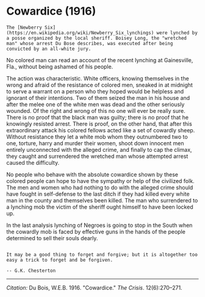 <!--
title:   Cowardice
author:  Du Bois, W.E.B.
journal: The Crisis
year:    1916
volume:  12
issue:   6
pages:   270-271
-->
# Cowardice (1916)

```{margin}
The [Newberry Six](https://en.wikipedia.org/wiki/Newberry_Six_lynchings) were lynched by a posse organized by the local sheriff. Boisey Long, the "wretched man" whose arrest Du Bose describes, was executed after being convicted by an all-white jury.
```

No colored man can read an account of the recent lynching at Gainesville, Fla., without being ashamed of his people.

The action was characteristic. White officers, knowing themselves in the wrong and afraid of the resistance of colored men, sneaked in at midnight to serve a warrant on a person who they hoped would be helpless and ignorant of their intentions. Two of them seized the man in his house and after the melee one of the white men was dead and the other seriously wounded. Of the right and wrong of this no one will ever be really sure. There is no proof that the black man was guilty; there is no proof that he knowingly resisted arrest. There is proof, on the other hand, that after this extraordinary attack his colored fellows acted like a set of cowardly sheep. Without resistance they let a white mob whom they outnumbered two to one, torture, harry and murder their women, shoot down innocent men entirely unconnected with the alleged crime, and finally to cap the climax, they caught and surrendered the wretched man whose attempted arrest caused the difficulty.

No people who behave with the absolute cowardice shown by these colored people can hope to have the sympathy or help of the civilized folk. The men and women who had nothing to do with the alleged crime should have fought in self-defense to the last ditch if they had killed every white man in the county and themselves been killed. The man who surrendered to a lynching mob the victim of the sheriff ought himself to have been locked up.

In the last analysis lynching of Negroes is going to stop in the South when the cowardly mob is faced by effective guns in the hands of the people determined to sell their souls dearly.

```{epigraph}

It may be a good thing to forget and forgive; but it is altogether too easy a trick to forget and be forgiven.

-- G.K. Chesterton
```

______________
*Citation:* Du Bois, W.E.B. 1916. "Cowardice." *The Crisis*. 12(6):270&ndash;271.